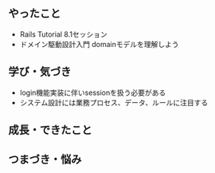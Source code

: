 ## やったこと
- Rails Tutorial 8.1セッション
- ドメイン駆動設計入門 domainモデルを理解しよう
## 学び・気づき
- login機能実装に伴いsessionを扱う必要がある
- システム設計には業務プロセス、データ、ルールに注目する

## 成長・できたこと


## つまづき・悩み
